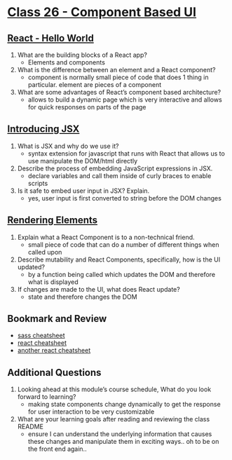# [Class 26 - Component Based UI](https://codefellows.github.io/code-401-javascript-guide/curriculum/class-26/)

## [React - Hello World](https://facebook.github.io/react/docs/hello-world.html)

1. What are the building blocks of a React app?
    - Elements and components
2. What is the difference between an element and a React component?
    - component is normally small piece of code that does 1 thing in particular. element are pieces of a component
3. What are some advantages of React’s component based architecture?
    - allows to build a dynamic page which is very interactive and allows for quick responses on parts of the page

## [Introducing JSX](https://facebook.github.io/react/docs/introducing-jsx.html)

1. What is JSX and why do we use it?
    - syntax extension for javascript that runs with React that allows us to use manipulate the DOM/html directly
2. Describe the process of embedding JavaScript expressions in JSX.
    - declare variables and call them inside of curly braces to enable scripts
3. Is it safe to embed user input in JSX? Explain.
    - yes, user input is first converted to string before the DOM changes

## [Rendering Elements](https://facebook.github.io/react/docs/rendering-elements.html)

1. Explain what a React Component is to a non-technical friend.
    - small piece of code that can do a number of different things when called upon
2. Describe mutability and React Components, specifically, how is the UI updated?
    - by a function being called which updates the DOM and therefore what is displayed
3. If changes are made to the UI, what does React update?
    - state and therefore changes the DOM

## Bookmark and Review

- [sass cheatsheet](https://devhints.io/sass)
- [react cheatsheet](https://devhints.io/react)
- [another react cheatsheet](https://reactcheatsheet.com/)

## Additional Questions

1. Looking ahead at this module’s course schedule, What do you look forward to learning?
    - making state components change dynamically to get the response for user interaction to be very customizable
2. What are your learning goals after reading and reviewing the class README
    - ensure I can understand the underlying information that causes these changes and manipulate them in exciting ways.. oh to be on the front end again..
